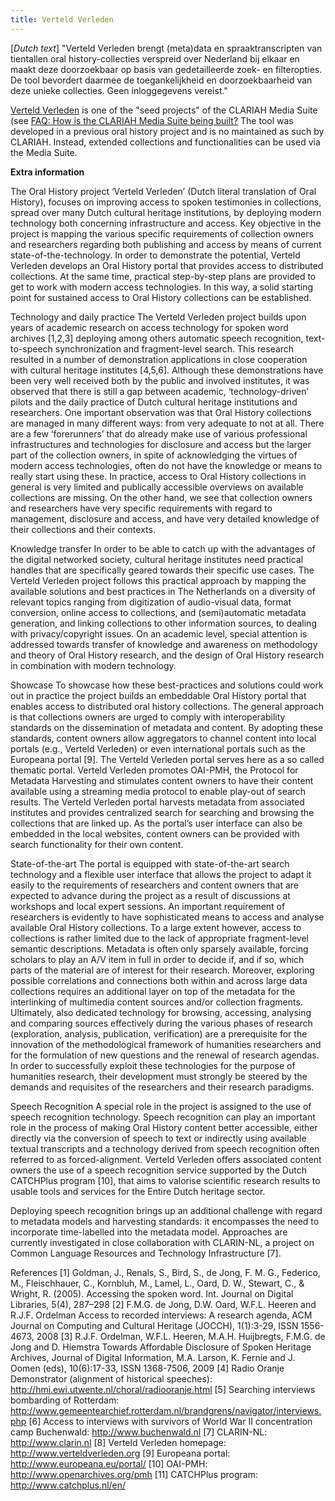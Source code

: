 ```yaml
---
title: Verteld Verleden
---
```


[*Dutch text*] "Verteld Verleden brengt (meta)data en spraaktranscripten van tientallen oral history-collecties verspreid over Nederland bij elkaar en maakt deze doorzoekbaar op basis van gedetailleerde zoek- en filteropties. De tool bevordert daarmee de toegankelijkheid en doorzoekbaarheid van deze unieke collecties. Geen inloggegevens vereist."

[Verteld Verleden](http://labs.beeldengeluid.nl/application/693621d8-2a1e-11e5-b980-005056a71e3a) is one of the "seed projects" of the CLARIAH Media Suite (see [FAQ: How is the CLARIAH Media Suite being built?](http://mediasuite.clariah.nl/documentation/faq/how-is-built) The tool was developed in a previous oral history project and is no maintained as such by CLARIAH. Instead, extended collections and functionalities can be used via the Media Suite.

**Extra information**

The Oral History project ‘Verteld Verleden’ (Dutch literal translation of Oral History), focuses on improving access to spoken testimonies in collections, spread over many Dutch cultural heritage institutions, by deploying modern technology both concerning infrastructure and access. Key objective in the project is mapping the various specific requirements of collection owners and researchers regarding both publishing and access by means of current state-of-the-technology. In order to demonstrate the potential, Verteld Verleden develops an Oral History portal that provides access to distributed collections. At the same time, practical step-by-step plans are provided to get to work with modern access technologies. In this way, a solid starting point for sustained access to Oral History collections can be established.

Technology and daily practice
The Verteld Verleden project builds upon years of academic research on access technology for spoken word archives [1,2,3] deploying among others automatic speech recognition, text-to-speech synchronization and fragment-level search. This research resulted in a number of demonstration applications in close cooperation with cultural heritage institutes [4,5,6]. Although these demonstrations have been very well received both by the public and involved institutes, it was observed that there is still a gap between academic, ‘technology-driven’ pilots and the daily practice of Dutch cultural heritage institutions and researchers. One important observation was that Oral History collections are managed in many different ways: from very adequate to not at all. There are a few ‘forerunners’ that do already make use of various professional infrastructures and technologies for disclosure and access but the larger part of the collection owners, in spite of acknowledging the virtues of modern access technologies, often do not have the knowledge or means to really start using these. In practice, access to Oral History collections in general is very limited and publically accessible overviews on available collections are missing. On the other hand, we see that collection owners and researchers have very specific requirements with regard to management, disclosure and access, and have very detailed knowledge of their collections and their contexts.

Knowledge transfer
In order to be able to catch up with the advantages of the digital networked society, cultural heritage institutes need practical handles that are specifically geared towards their specific use cases. The Verteld Verleden project follows this practical approach by mapping the available solutions and best practices in The Netherlands on a diversity of relevant topics ranging from digitization of audio-visual data, format conversion, online access to collections, and  (semi)automatic metadata generation, and linking collections to other information sources, to dealing with privacy/copyright issues. On an academic level, special attention is addressed towards transfer of knowledge and awareness on methodology and theory of Oral History research, and the design of Oral History research in combination with modern technology.

Showcase
To showcase how these best-practices and solutions could work out in practice the project builds an embeddable Oral History portal that enables access to distributed oral history collections. The general approach is that collections owners are urged to comply with interoperability standards on the dissemination of metadata and content. By adopting these standards, content owners allow aggregators to channel content into local portals (e.g., Verteld Verleden) or even international portals such as the Europeana portal [9]. The Verteld Verleden portal serves here as a so called thematic portal.
Verteld Verleden promotes OAI-PMH, the Protocol for Metadata Harvesting and stimulates content owners to have their content available using a streaming media protocol to enable play-out of search results. The Verteld Verleden portal harvests metadata from associated institutes and provides centralized search for searching and browsing the collections that are linked up. As the portal’s user interface can also be embedded in the local websites, content owners can be provided with search functionality for their own content.

State-of-the-art
The portal is equipped with state-of-the-art search technology and a flexible user interface that allows the project to adapt it easily to the requirements of researchers and content owners that are expected to advance during the project as a result of discussions at workshops and local expert sessions. An important requirement of researchers is evidently to have sophisticated means to access and analyse available Oral History collections.  To a large extent however, access to collections is rather limited due to the lack of appropriate fragment-level semantic descriptions. Metadata is often only sparsely available, forcing scholars to play an A/V item in full in order to decide if, and if so, which parts of the material are of interest for their research. Moreover, exploring possible correlations and connections both within and across large data collections requires an additional layer on top of the metadata for the interlinking of multimedia content sources and/or collection fragments. Ultimately, also dedicated technology for browsing, accessing, analysing and comparing sources effectively during the various phases of research (exploration, analysis, publication, verification) are a prerequisite for the innovation of the methodological framework of humanities researchers and for the formulation of new questions and the renewal of research agendas. In order to successfully exploit these technologies for the purpose of humanities research, their development must strongly be steered by the demands and requisites of the researchers and their research paradigms.

Speech Recognition
A special role in the project is assigned to the use of speech recognition technology. Speech recognition can play an important role in the process of making Oral History content better accessible, either directly via the conversion of speech to text or indirectly using available textual transcripts and a technology derived from speech recognition often referred to as forced-alignment.  Verteld Verleden offers associated content owners the use of a speech recognition service supported by the Dutch CATCHPlus program [10], that aims to valorise scientific research results to usable tools and services for the Entire Dutch heritage sector.

Deploying speech recognition brings up an additional challenge with regard to metadata models and harvesting standards: it encompasses the need to incorporate time-labelled into the metadata model. Approaches are currently investigated in close collaboration with CLARIN-NL, a project on Common Language Resources and Technology Infrastructure [7].

References
[1] Goldman, J., Renals, S., Bird, S., de Jong, F. M. G., Federico, M., Fleischhauer, C.,
Kornbluh, M., Lamel, L., Oard, D. W., Stewart, C., & Wright, R. (2005). Accessing the spoken word. Int. Journal on Digital Libraries, 5(4), 287–298
[2] F.M.G. de Jong, D.W. Oard, W.F.L. Heeren and R.J.F. Ordelman Access to recorded interviews: A research agenda, ACM Journal on Computing and Cultural Heritage (JOCCH), 1(1):3-29, ISSN 1556-4673, 2008
[3] R.J.F. Ordelman,  W.F.L. Heeren, M.A.H. Huijbregts, F.M.G. de Jong and D. Hiemstra Towards Affordable Disclosure of Spoken Heritage Archives, Journal of Digital Information, M.A. Larson, K. Fernie and J. Oomen (eds), 10(6):17-33, ISSN 1368-7506, 2009
[4] Radio Oranje Demonstrator (alignment of historical speeches): http://hmi.ewi.utwente.nl/choral/radiooranje.html
[5] Searching interviews bombarding of Rotterdam: http://www.gemeentearchief.rotterdam.nl/brandgrens/navigator/interviews.php
[6] Access to interviews with survivors of World War II concentration camp Buchenwald: http://www.buchenwald.nl
[7] CLARIN-NL: http://www.clarin.nl
[8] Verteld Verleden homepage: http://www.verteldverleden.org
[9] Europeana portal: http://www.europeana.eu/portal/
[10] OAI-PMH: http://www.openarchives.org/pmh
[11]  CATCHPlus program: http://www.catchplus.nl/en/